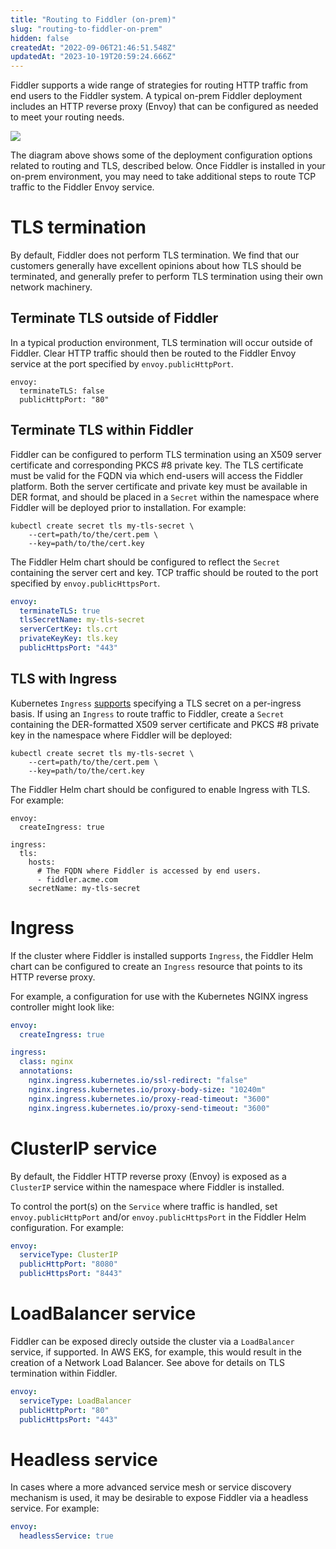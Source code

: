 ```yaml
---
title: "Routing to Fiddler (on-prem)"
slug: "routing-to-fiddler-on-prem"
hidden: false
createdAt: "2022-09-06T21:46:51.548Z"
updatedAt: "2023-10-19T20:59:24.666Z"
---
```

Fiddler supports a wide range of strategies for routing HTTP traffic from end users to the Fiddler system. A typical on-prem Fiddler deployment includes an HTTP reverse proxy (Envoy) that can be configured as needed to meet your routing needs.

![](https://files.readme.io/fd4b216-image.png)

The diagram above shows some of the deployment configuration options related to routing and TLS, described below. Once Fiddler is installed in your on-prem environment, you may need to take  additional steps to route TCP traffic to the Fiddler Envoy service.

# TLS termination

By default, Fiddler does not perform TLS termination. We find that our customers generally have excellent opinions about how TLS should be terminated, and generally prefer to perform TLS termination using their own network machinery.

## Terminate TLS outside of Fiddler

In a typical production environment, TLS termination will occur outside of Fiddler. Clear HTTP traffic should then be routed to the Fiddler Envoy service at the port specified by `envoy.publicHttpPort`. 

```
envoy:
  terminateTLS: false
  publicHttpPort: "80"
```

## Terminate TLS within Fiddler

Fiddler can be configured to perform TLS termination using an X509 server certificate and corresponding PKCS #8 private key. The TLS certificate must be valid for the FQDN via which end-users will access the Fiddler platform. Both the server certificate and private key must be available in DER format, and should be placed in a `Secret` within the namespace where Fiddler will be deployed prior to installation. For example:

```
kubectl create secret tls my-tls-secret \
    --cert=path/to/the/cert.pem \
    --key=path/to/the/cert.key
```



The Fiddler Helm chart should be configured to reflect the `Secret` containing the server cert and key. TCP traffic should be routed to the port specified by `envoy.publicHttpsPort`.

```yaml
envoy:
  terminateTLS: true
  tlsSecretName: my-tls-secret
  serverCertKey: tls.crt
  privateKeyKey: tls.key
  publicHttpsPort: "443"
```



## TLS with Ingress

Kubernetes `Ingress` [supports](https://kubernetes.io/docs/concepts/services-networking/ingress/#tls) specifying a TLS secret on a per-ingress basis. If using an `Ingress` to route traffic to Fiddler, create a `Secret` containing the DER-formatted X509 server certificate and PKCS #8 private key in the namespace where Fiddler will be deployed:

```
kubectl create secret tls my-tls-secret \
    --cert=path/to/the/cert.pem \
    --key=path/to/the/cert.key
```



The Fiddler Helm chart should be configured to enable Ingress with TLS. For example:

```
envoy:
  createIngress: true

ingress:
  tls:
    hosts:
      # The FQDN where Fiddler is accessed by end users.
      - fiddler.acme.com
    secretName: my-tls-secret
```



# Ingress

If the cluster where Fiddler is installed supports `Ingress`, the Fiddler Helm chart can be configured to create an `Ingress` resource that points to its HTTP reverse proxy.

For example, a configuration for use with the Kubernetes NGINX ingress controller might look like:

```yaml
envoy:
  createIngress: true

ingress:
  class: nginx
  annotations:
    nginx.ingress.kubernetes.io/ssl-redirect: "false"
    nginx.ingress.kubernetes.io/proxy-body-size: "10240m"
    nginx.ingress.kubernetes.io/proxy-read-timeout: "3600"
    nginx.ingress.kubernetes.io/proxy-send-timeout: "3600"
```



# ClusterIP service

By default, the Fiddler HTTP reverse proxy (Envoy) is exposed as a `ClusterIP` service within the namespace where Fiddler is installed.

To control the port(s) on the `Service` where traffic is handled, set `envoy.publicHttpPort` and/or `envoy.publicHttpsPort` in the Fiddler Helm configuration. For example:

```yaml
envoy:
  serviceType: ClusterIP
  publicHttpPort: "8080"
  publicHttpsPort: "8443"
```



# LoadBalancer service

Fiddler can be exposed direcly outside the cluster via a `LoadBalancer` service, if supported. In AWS EKS, for example, this would result in the creation of a Network Load Balancer. See above for details on TLS termination within Fiddler.

```yaml
envoy:
  serviceType: LoadBalancer
  publicHttpPort: "80"
  publicHttpsPort: "443"
```



# Headless service

In cases where a more advanced service mesh or service discovery mechanism is used, it may be desirable to expose Fiddler via a headless service. For example:

```yaml
envoy:
  headlessService: true
```